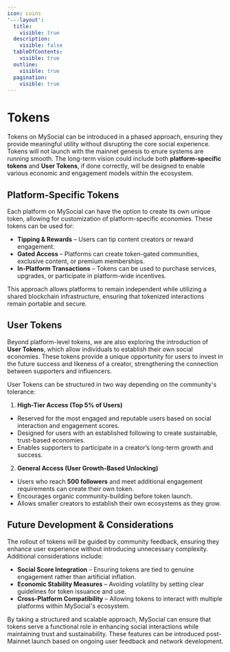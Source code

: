 ```yaml
---
icon: coins
'---layout':
  title:
    visible: true
  description:
    visible: false
  tableOfContents:
    visible: true
  outline:
    visible: true
  pagination:
    visible: true
---
```


# Tokens  

Tokens on MySocial can be introduced in a phased approach, ensuring they provide meaningful utility without disrupting the core social experience. Tokens will not launch with the mainnet genesis to enure systems are running smooth. The long-term vision could include both **platform-specific tokens** and **User Tokens**, if done correctly, will be designed to enable various economic and engagement models within the ecosystem.  

## Platform-Specific Tokens  

Each platform on MySocial can have the option to create its own unique token, allowing for customization of platform-specific economies. These tokens can be used for:  

- **Tipping & Rewards** – Users can tip content creators or reward engagement.  
- **Gated Access** – Platforms can create token-gated communities, exclusive content, or premium memberships.  
- **In-Platform Transactions** – Tokens can be used to purchase services, upgrades, or participate in platform-wide incentives.  

This approach allows platforms to remain independent while utilizing a shared blockchain infrastructure, ensuring that tokenized interactions remain portable and secure.  

## User Tokens  

Beyond platform-level tokens, we are also exploring the introduction of **User Tokens**, which allow individuals to establish their own social economies. These tokens provide a unique opportunity for users to invest in the future success and likeness of a creator, strengthening the connection between supporters and influencers.  

User Tokens can be structured in two way depending on the community's tolerance:  

1. **High-Tier Access (Top 5% of Users)**  
- Reserved for the most engaged and reputable users based on social interaction and engagement scores.  
- Designed for users with an established following to create sustainable, trust-based economies.  
- Enables supporters to participate in a creator’s long-term growth and success.  

2. **General Access (User Growth-Based Unlocking)**  
- Users who reach **500 followers** and meet additional engagement requirements can create their own token.  
- Encourages organic community-building before token launch.  
- Allows smaller creators to establish their own ecosystems as they grow.  

## Future Development & Considerations  

The rollout of tokens will be guided by community feedback, ensuring they enhance user experience without introducing unnecessary complexity. Additional considerations include:  

- **Social Score Integration** – Ensuring tokens are tied to genuine engagement rather than artificial inflation.  
- **Economic Stability Measures** – Avoiding volatility by setting clear guidelines for token issuance and use.  
- **Cross-Platform Compatibility** – Allowing tokens to interact with multiple platforms within MySocial's ecosystem.  

By taking a structured and scalable approach, MySocial can ensure that tokens serve a functional role in enhancing social interactions while maintaining trust and sustainability. These features can be introduced post-Mainnet launch based on ongoing user feedback and network development.  